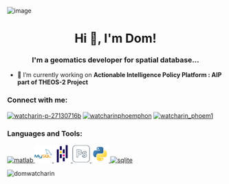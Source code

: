 ![image](https://github.com/DomWatcharin/DomWatcharin/assets/83498693/9c7b5334-ad0d-4dfc-b447-6071113f4aed)

<h1 align="center">Hi 👋, I'm Dom!</h1>
<h3 align="center">I'm a geomatics developer for spatial database...</h3>

- 🔭 I’m currently working on **Actionable Intelligence Policy Platform : AIP part of THEOS-2 Project**

<h3 align="left">Connect with me:</h3>
<p align="left">
<a href="https://linkedin.com/in/watcharin-p-27130716b" target="blank"><img align="center" src="https://raw.githubusercontent.com/rahuldkjain/github-profile-readme-generator/master/src/images/icons/Social/linked-in-alt.svg" alt="watcharin-p-27130716b" height="30" width="40" /></a>
<a href="https://kaggle.com/watcharinphoemphon" target="blank"><img align="center" src="https://raw.githubusercontent.com/rahuldkjain/github-profile-readme-generator/master/src/images/icons/Social/kaggle.svg" alt="watcharinphoemphon" height="30" width="40" /></a>
<a href="https://www.hackerrank.com/watcharin_phoem1" target="blank"><img align="center" src="https://raw.githubusercontent.com/rahuldkjain/github-profile-readme-generator/master/src/images/icons/Social/hackerrank.svg" alt="watcharin_phoem1" height="30" width="40" /></a>
</p>

<h3 align="left">Languages and Tools:</h3>
<p align="left"> <a href="https://www.mathworks.com/" target="_blank" rel="noreferrer"> <img src="https://upload.wikimedia.org/wikipedia/commons/2/21/Matlab_Logo.png" alt="matlab" width="40" height="40"/> </a> <a href="https://www.mysql.com/" target="_blank" rel="noreferrer"> <img src="https://raw.githubusercontent.com/devicons/devicon/master/icons/mysql/mysql-original-wordmark.svg" alt="mysql" width="40" height="40"/> </a> <a href="https://pandas.pydata.org/" target="_blank" rel="noreferrer"> <img src="https://raw.githubusercontent.com/devicons/devicon/2ae2a900d2f041da66e950e4d48052658d850630/icons/pandas/pandas-original.svg" alt="pandas" width="40" height="40"/> </a> <a href="https://www.photoshop.com/en" target="_blank" rel="noreferrer"> <img src="https://raw.githubusercontent.com/devicons/devicon/master/icons/photoshop/photoshop-line.svg" alt="photoshop" width="40" height="40"/> </a> <a href="https://www.python.org" target="_blank" rel="noreferrer"> <img src="https://raw.githubusercontent.com/devicons/devicon/master/icons/python/python-original.svg" alt="python" width="40" height="40"/> </a> <a href="https://www.sqlite.org/" target="_blank" rel="noreferrer"> <img src="https://www.vectorlogo.zone/logos/sqlite/sqlite-icon.svg" alt="sqlite" width="40" height="40"/> </a> </p>

<p><img align="left" src="https://github-readme-stats.vercel.app/api/top-langs?username=domwatcharin&show_icons=true&locale=en&layout=compact" alt="domwatcharin" /></p>
